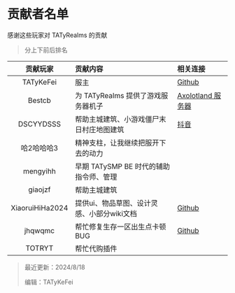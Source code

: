 # 贡献者名单

感谢这些玩家对 TATyRealms 的贡献

> 分上下前后排名

<!--不要太长，否则整理起来会乱-->

| 贡献玩家              | 贡献内容                                         | 相关连接                                                                                         |
| :---:                | :---                                             | :---                                                                                            |
| TATyKeFei            | 服主                                             | [<span class="icon-github"></span> Github](https://github.com/TATyKeFei)                         |
| Bestcb               | 为 TATyRealms 提供了游戏服务器机子                 | [Axolotland 服务器](https://www.mcax.cn/)                                                        |
| DSCYYDSSS            | 帮助主城建筑、小游戏僵尸末日村庄地图建筑             | [<span class="icon-tiktok"></span>抖音](https://v.douyin.com/irXL9Pnt/)                          |
| 哈2哈哈哈3            | 精神支柱，让我继续把服开下去的动力                  |                                                                                                 |
| mengyihh             | 早期 TATySMP BE 时代的辅助指令师、管理             |                                                                                                 |
| giaojzf              | 帮助主城建筑                                      |                                                                                                 |
| XiaoruiHiHa2024      | 提供ui、物品草图、设计灵感、小部分wiki文档          | [<span class="icon-github"></span> Github](https://github.com/Xrui875)                          |
| jhqwqmc              | 帮忙修复生存一区出生点卡顿 BUG                     | [<span class="icon-github"></span> Github](https://github.com/jhqwqmc)                          |
| TOTRYT               | 帮忙代购插件                                      |                                                                                                 |

> 最近更新：2024/8/18
>
> 编辑：TATyKeFei